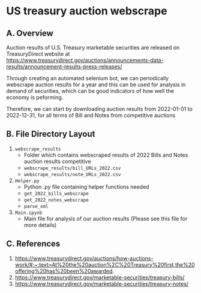 # US treasury auction webscrape


## A. Overview
Auction results of U.S. Treasury marketable securities are released on TreasuryDirect website at https://www.treasurydirect.gov/auctions/announcements-data-results/announcement-results-press-releases/

Through creating an automated selenium bot, we can periodically webscrape auction results for a year and this can be used for analysis in demand of securities, which can be good indicators of how well the economy is peforming.

Therefore, we can start by downloading auction results from 2022-01-01 to 2022-12-31, for all terms of Bill and Notes from competitive auctions


## B. File Directory Layout
1. ```webscrape_results``` 
    - Folder which contains webscraped results of 2022 Bills and Notes auction results competitive
    - ```webscrape_results/bill_URLs_2022.csv``` 
    - ```webscrape_results/note_URLs_2022.csv```
2. ```Helper.py```
    - Python .py file containing helper functions needed
    - ```get_2022_bills_webscrape```
    - ```get_2022_notes_webscrape```
    - ```parse_xml```
3. ```Main.ipynb```
    - Main file for analysis of our auction results (Please see this file for more details)

## C. References
1. https://www.treasurydirect.gov/auctions/how-auctions-work/#:~:text=At%20the%20auction%2C%20Treasury%20first,the%20offering%20has%20been%20awarded.
2. https://www.treasurydirect.gov/marketable-securities/treasury-bills/
3. https://www.treasurydirect.gov/marketable-securities/treasury-notes/
